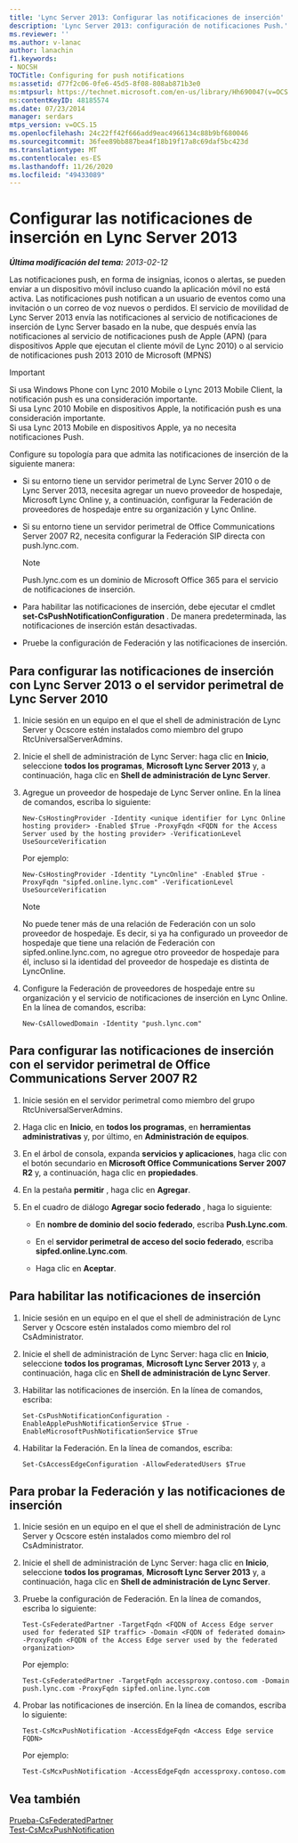 ```yaml
---
title: 'Lync Server 2013: Configurar las notificaciones de inserción'
description: 'Lync Server 2013: configuración de notificaciones Push.'
ms.reviewer: ''
ms.author: v-lanac
author: lanachin
f1.keywords:
- NOCSH
TOCTitle: Configuring for push notifications
ms:assetid: d77f2c06-0fe6-45d5-8f08-808ab871b3e0
ms:mtpsurl: https://technet.microsoft.com/en-us/library/Hh690047(v=OCS.15)
ms:contentKeyID: 48185574
ms.date: 07/23/2014
manager: serdars
mtps_version: v=OCS.15
ms.openlocfilehash: 24c22ff42f666add9eac4966134c88b9bf680046
ms.sourcegitcommit: 36fee89bb887bea4f18b19f17a8c69daf5bc423d
ms.translationtype: MT
ms.contentlocale: es-ES
ms.lasthandoff: 11/26/2020
ms.locfileid: "49433089"
---
```

# <a name="configuring-for-push-notifications-in-lync-server-2013"></a>Configurar las notificaciones de inserción en Lync Server 2013

<div data-xmlns="http://www.w3.org/1999/xhtml">

<div class="topic" data-xmlns="http://www.w3.org/1999/xhtml" data-msxsl="urn:schemas-microsoft-com:xslt" data-cs="https://msdn.microsoft.com/">

<div data-asp="https://msdn2.microsoft.com/asp">



</div>

<div id="mainSection">

<div id="mainBody">

<span> </span>

_**Última modificación del tema:** 2013-02-12_

Las notificaciones push, en forma de insignias, iconos o alertas, se pueden enviar a un dispositivo móvil incluso cuando la aplicación móvil no está activa. Las notificaciones push notifican a un usuario de eventos como una invitación o un correo de voz nuevos o perdidos. El servicio de movilidad de Lync Server 2013 envía las notificaciones al servicio de notificaciones de inserción de Lync Server basado en la nube, que después envía las notificaciones al servicio de notificaciones push de Apple (APN) (para dispositivos Apple que ejecutan el cliente móvil de Lync 2010) o al servicio de notificaciones push 2013 2010 de Microsoft (MPNS)

<div>


> [!IMPORTANT]  
> Si usa Windows Phone con Lync 2010 Mobile o Lync 2013 Mobile Client, la notificación push es una consideración importante.<BR>Si usa Lync 2010 Mobile en dispositivos Apple, la notificación push es una consideración importante.<BR>Si usa Lync 2013 Mobile en dispositivos Apple, ya no necesita notificaciones Push.



</div>

Configure su topología para que admita las notificaciones de inserción de la siguiente manera:

  - Si su entorno tiene un servidor perimetral de Lync Server 2010 o de Lync Server 2013, necesita agregar un nuevo proveedor de hospedaje, Microsoft Lync Online y, a continuación, configurar la Federación de proveedores de hospedaje entre su organización y Lync Online.

  - Si su entorno tiene un servidor perimetral de Office Communications Server 2007 R2, necesita configurar la Federación SIP directa con push.lync.com.
    
    <div>
    

    > [!NOTE]  
    > Push.lync.com es un dominio de Microsoft Office 365 para el servicio de notificaciones de inserción.

    
    </div>

  - Para habilitar las notificaciones de inserción, debe ejecutar el cmdlet **set-CsPushNotificationConfiguration** . De manera predeterminada, las notificaciones de inserción están desactivadas.

  - Pruebe la configuración de Federación y las notificaciones de inserción.

<div>

## <a name="to-configure-for-push-notifications-with-lync-server-2013-or-lync-server-2010-edge-server"></a>Para configurar las notificaciones de inserción con Lync Server 2013 o el servidor perimetral de Lync Server 2010

1.  Inicie sesión en un equipo en el que el shell de administración de Lync Server y Ocscore estén instalados como miembro del grupo RtcUniversalServerAdmins.

2.  Inicie el shell de administración de Lync Server: haga clic en **Inicio**, seleccione **todos los programas**, **Microsoft Lync Server 2013** y, a continuación, haga clic en **Shell de administración de Lync Server**.

3.  Agregue un proveedor de hospedaje de Lync Server online. En la línea de comandos, escriba lo siguiente:
    
        New-CsHostingProvider -Identity <unique identifier for Lync Online hosting provider> -Enabled $True -ProxyFqdn <FQDN for the Access Server used by the hosting provider> -VerificationLevel UseSourceVerification
    
    Por ejemplo:
    
        New-CsHostingProvider -Identity "LyncOnline" -Enabled $True -ProxyFqdn "sipfed.online.lync.com" -VerificationLevel UseSourceVerification
    
    <div>
    

    > [!NOTE]  
    > No puede tener más de una relación de Federación con un solo proveedor de hospedaje. Es decir, si ya ha configurado un proveedor de hospedaje que tiene una relación de Federación con sipfed.online.lync.com, no agregue otro proveedor de hospedaje para él, incluso si la identidad del proveedor de hospedaje es distinta de LyncOnline.

    
    </div>

4.  Configure la Federación de proveedores de hospedaje entre su organización y el servicio de notificaciones de inserción en Lync Online. En la línea de comandos, escriba:
    
        New-CsAllowedDomain -Identity "push.lync.com"

</div>

<div>

## <a name="to-configure-for-push-notifications-with-office-communications-server-2007-r2-edge-server"></a>Para configurar las notificaciones de inserción con el servidor perimetral de Office Communications Server 2007 R2

1.  Inicie sesión en el servidor perimetral como miembro del grupo RtcUniversalServerAdmins.

2.  Haga clic en **Inicio**, en **todos los programas**, en **herramientas administrativas** y, por último, en **Administración de equipos**.

3.  En el árbol de consola, expanda **servicios y aplicaciones**, haga clic con el botón secundario en **Microsoft Office Communications Server 2007 R2** y, a continuación, haga clic en **propiedades**.

4.  En la pestaña **permitir** , haga clic en **Agregar**.

5.  En el cuadro de diálogo **Agregar socio federado** , haga lo siguiente:
    
      - En **nombre de dominio del socio federado**, escriba **Push.Lync.com**.
    
      - En el **servidor perimetral de acceso del socio federado**, escriba **sipfed.online.Lync.com**.
    
      - Haga clic en **Aceptar**.

</div>

<div>

## <a name="to-enable-push-notifications"></a>Para habilitar las notificaciones de inserción

1.  Inicie sesión en un equipo en el que el shell de administración de Lync Server y Ocscore estén instalados como miembro del rol CsAdministrator.

2.  Inicie el shell de administración de Lync Server: haga clic en **Inicio**, seleccione **todos los programas**, **Microsoft Lync Server 2013** y, a continuación, haga clic en **Shell de administración de Lync Server**.

3.  Habilitar las notificaciones de inserción. En la línea de comandos, escriba:
    
        Set-CsPushNotificationConfiguration -EnableApplePushNotificationService $True -EnableMicrosoftPushNotificationService $True

4.  Habilitar la Federación. En la línea de comandos, escriba:
    
        Set-CsAccessEdgeConfiguration -AllowFederatedUsers $True

</div>

<div>

## <a name="to-test-federation-and-push-notifications"></a>Para probar la Federación y las notificaciones de inserción

1.  Inicie sesión en un equipo en el que el shell de administración de Lync Server y Ocscore estén instalados como miembro del rol CsAdministrator.

2.  Inicie el shell de administración de Lync Server: haga clic en **Inicio**, seleccione **todos los programas**, **Microsoft Lync Server 2013** y, a continuación, haga clic en **Shell de administración de Lync Server**.

3.  Pruebe la configuración de Federación. En la línea de comandos, escriba lo siguiente:
    
        Test-CsFederatedPartner -TargetFqdn <FQDN of Access Edge server used for federated SIP traffic> -Domain <FQDN of federated domain> -ProxyFqdn <FQDN of the Access Edge server used by the federated organization>
    
    Por ejemplo:
    
        Test-CsFederatedPartner -TargetFqdn accessproxy.contoso.com -Domain push.lync.com -ProxyFqdn sipfed.online.lync.com

4.  Probar las notificaciones de inserción. En la línea de comandos, escriba lo siguiente:
    
        Test-CsMcxPushNotification -AccessEdgeFqdn <Access Edge service FQDN>
    
    Por ejemplo:
    
        Test-CsMcxPushNotification -AccessEdgeFqdn accessproxy.contoso.com

</div>

<div>

## <a name="see-also"></a>Vea también


[Prueba-CsFederatedPartner](https://docs.microsoft.com/powershell/module/skype/Test-CsFederatedPartner)  
[Test-CsMcxPushNotification](https://docs.microsoft.com/powershell/module/skype/Test-CsMcxPushNotification)  
  

</div>

</div>

<span> </span>

</div>

</div>

</div>


